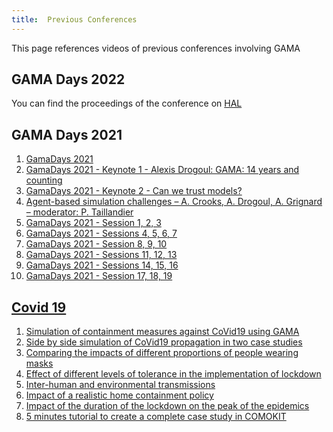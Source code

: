 ```yaml
---
title:  Previous Conferences
---
```


This page references videos of previous conferences involving GAMA

## GAMA Days 2022

You can find the proceedings of the conference on [HAL](https://hal.ird.fr/ird-04179579)

## GAMA Days 2021
1. [GamaDays 2021](https://www.youtube.com/playlist?list=PLIf4h7zpeBeHrK7GY7HeWojXniBU_6nN-)
2. [GamaDays 2021 - Keynote 1 - Alexis Drogoul: GAMA: 14 years and counting](https://www.youtube.com/watch?v=X4gCl23SvrQ)
3. [GamaDays 2021 - Keynote 2 - Can we trust models?](https://www.youtube.com/watch?v=PukPjbNgumM)
4. [Agent-based simulation challenges – A. Crooks, A. Drogoul, A. Grignard – moderator: P. Taillandier](https://www.youtube.com/watch?v=MEyAV1QTpBs)
5. [GamaDays 2021 - Session 1, 2, 3](https://www.youtube.com/watch?v=jpWxk1hcTTkx)
6. [GamaDays 2021 - Sessions 4, 5, 6, 7](https://www.youtube.com/watch?v=jLPo0YYLH2g)
7. [GamaDays 2021 - Session 8, 9, 10](https://www.youtube.com/watch?v=vt7pK9oJcww)
8. [GamaDays 2021 - Sessions 11, 12, 13](https://www.youtube.com/watch?v=woLBKMBVNLo)
9. [GamaDays 2021 - Sessions 14, 15, 16](https://www.youtube.com/watch?v=jwvuILV2stU)
10. [GamaDays 2021 - Session 17, 18, 19](https://www.youtube.com/watch?v=p5FcGPV1aRM)

## [Covid 19](https://www.youtube.com/playlist?list=PLIf4h7zpeBeHXuA-Q9Fy93p7bj9CMwcen)
1. [Simulation of containment measures against CoVid19 using GAMA](https://www.youtube.com/watch?v=4AxIPHSZZkQ&list=PLIf4h7zpeBeHXuA-Q9Fy93p7bj9CMwcen&index=1)
2. [Side by side simulation of CoVid19 propagation in two case studies](https://www.youtube.com/watch?v=PxFljiGkXrc&list=PLIf4h7zpeBeHXuA-Q9Fy93p7bj9CMwcen&index=2)
3. [Comparing the impacts of different proportions of people wearing masks](https://www.youtube.com/watch?v=FYehyECkoh4&list=PLIf4h7zpeBeHXuA-Q9Fy93p7bj9CMwcen&index=3)
4. [Effect of different levels of tolerance in the implementation of lockdown](https://www.youtube.com/watch?v=9VrXSwenhqg&list=PLIf4h7zpeBeHXuA-Q9Fy93p7bj9CMwcen&index=4)
5. [Inter-human and environmental transmissions](https://www.youtube.com/watch?v=wmgx5FlAxFE&list=PLIf4h7zpeBeHXuA-Q9Fy93p7bj9CMwcen&index=5)
6. [Impact of a realistic home containment policy](https://www.youtube.com/watch?v=he-dvtHDXZE&list=PLIf4h7zpeBeHXuA-Q9Fy93p7bj9CMwcen&index=6)
7. [Impact of the duration of the lockdown on the peak of the epidemics](https://www.youtube.com/watch?v=uxMUnmaYQQY&list=PLIf4h7zpeBeHXuA-Q9Fy93p7bj9CMwcen&index=7)
8. [5 minutes tutorial to create a complete case study in COMOKIT](https://www.youtube.com/watch?v=sQI63mgtYi4&list=PLIf4h7zpeBeHXuA-Q9Fy93p7bj9CMwcen&index=8)